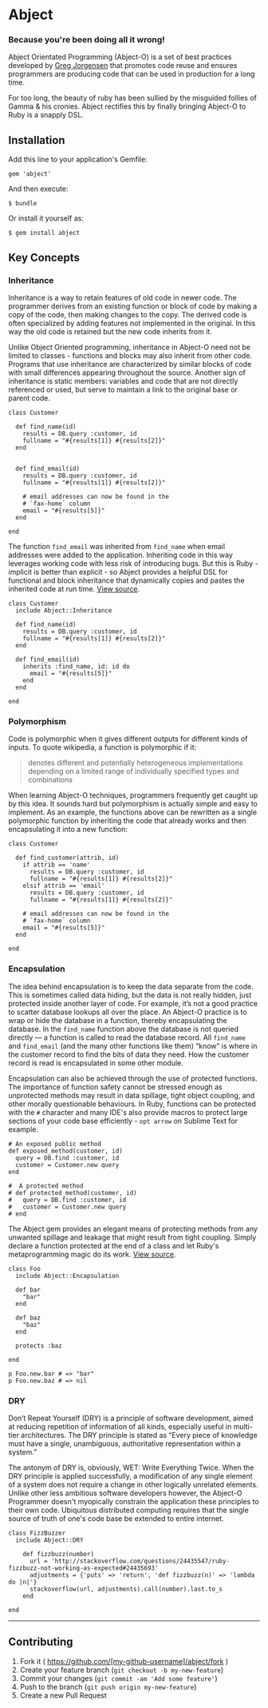# Abject

### Because you're been doing all it wrong!

Abject Orientated Programming (Abject-O) is a set of best practices developed by [Greg Jorgensen](http://typicalprogrammer.com/abject-oriented/) that promotes code reuse and ensures programmers are producing code that can be used in production for a long time.

For too long, the beauty of ruby has been sullied by the misguided follies of Gamma & his cronies.  Abject rectifies this by finally bringing Abject-O to Ruby is a snapply DSL.


## Installation

Add this line to your application's Gemfile:


    gem 'abject'


And then execute:


    $ bundle


Or install it yourself as:


    $ gem install abject


## Key Concepts

### Inheritance

Inheritance is a way to retain features of old code in newer code. The programmer derives from an existing function or block of code by making a copy of the code, then making changes to the copy. The derived code is often specialized by adding features not implemented in the original. In this way the old code is retained but the new code inherits from it.

Unlike Object Oriented programming, inheritance in Abject-O need not be limited to classes - functions and blocks may also inherit from other code.  Programs that use inheritance are characterized by similar blocks of code with small differences appearing throughout the source. Another sign of inheritance is static members: variables and code that are not directly referenced or used, but serve to maintain a link to the original base or parent code. 


    class Customer

      def find_name(id)
        results = DB.query :customer, id
        fullname = "#{results[1]} #{results[2]}"
      end


      def find_email(id)
        results = DB.query :customer, id
        fullname = "#{results[1]} #{results[2]}"
      
        # email addresses can now be found in the 
        # `fax-home` column 
        email = "#{results[5]}"
      end

    end


The function `find_email` was inherited from `find_name` when email addresses were added to the application. Inheriting code in this way leverages working code with less risk of introducing bugs.  But this is Ruby - implicit is better than explicit - so Abject provides a helpful DSL for functional and block inheritance that dynamically copies and pastes the inherited code at run time. [View source](lib/abject/inheritance.rb).


    class Customer
      include Abject::Inheritance

      def find_name(id)
        results = DB.query :customer, id
        fullname = "#{results[1]} #{results[2]}"
      end      

      def find_email(id)
        inherits :find_name, id: id do 
          email = "#{results[5]}"
        end
      end

    end


### Polymorphism

Code is polymorphic when it gives different outputs for different kinds of inputs.  To quote wikipedia, a function is polymorphic if it:

> denotes different and potentially heterogeneous implementations depending on a limited range of individually specified types and combinations

When learning Abject-O techniques, programmers frequently get caught up by this idea. It sounds hard but polymorphism is actually simple and easy to implement.  As an example, the functions above can be rewritten as a single polymorphic function by inheriting the code that already works and then encapsulating it into a new function:


    class Customer

      def find_customer(attrib, id)
        if attrib == 'name'
          results = DB.query :customer, id
          fullname = "#{results[1]} #{results[2]}"
        elsif attrib == 'email'
          results = DB.query :customer, id
          fullname = "#{results[1]} #{results[2]}"
        
        # email addresses can now be found in the 
        # `fax-home` column 
        email = "#{results[5]}"        
      end

    end


### Encapsulation

The idea behind encapsulation is to keep the data separate from the code. This is sometimes called data hiding, but the data is not really hidden, just protected inside another layer of code. For example, it’s not a good practice to scatter database lookups all over the place. An Abject-O practice is to wrap or hide the database in a function, thereby encapsulating the database. In the `find_name` function above the database is not queried directly — a function is called to read the database record. All `find_name` and `find_email` (and the many other functions like them) “know” is where in the customer record to find the bits of data they need. How the customer record is read is encapsulated in some other module.

Encapsulation can also be achieved through the use of protected functions.  The importance of function safety cannot be stressed enough as unprotected methods may result in data spillage, tight object coupling, and other morally questionable behaviours. In Ruby, functions can be protected with the `#` character and many IDE's also provide macros to protect large sections of your code base efficiently - `opt arrow` on Sublime Text for example.  


    # An exposed public method
    def exposed_method(customer, id)
      query = DB.find :customer, id
      customer = Customer.new query
    end

    #  A protected method
    # def protected_method(customer, id)
    #   query = DB.find :customer, id
    #   customer = Customer.new query
    # end


The Abject gem provides an elegant means of protecting methods from any unwanted spillage and leakage that might result from tight coupling.  Simply declare a function protected at the end of a class and let Ruby's metaprogramming magic do its work. [View source](lib/abject/encapsulation.rb).


    class Foo
      include Abject::Encapsulation

      def bar
        "bar"
      end

      def baz
        "baz"
      end

      protects :baz

    end

    p Foo.new.bar # => "bar"
    p Foo.new.baz # => nil


### DRY

Don’t Repeat Yourself (DRY) is a principle of software development, aimed at reducing repetition of information of all kinds, especially useful in multi-tier architectures. The DRY principle is stated as “Every piece of knowledge must have a single, unambiguous, authoritative representation within a system.”

The antonym of DRY is, obviously, WET: Write Everything Twice.  When the DRY principle is applied successfully, a modification of any single element of a system does not require a change in other logically unrelated elements. Unlike other less ambitious software developers however, the Abject-O Programmer doesn't myopically constrain the application these principles to their own code.  Ubiquitous distributed computing requires that the single source of truth of one's code base be extended to entire internet.


    class FizzBuzzer
      include Abject::DRY

        def fizzbuzz(number)
          url = 'http://stackoverflow.com/questions/24435547/ruby-fizzbuzz-not-working-as-expected#24435693'
          adjustments = {'puts' => 'return', 'def fizzbuzz(n)' => 'lambda do |n|'}
          stackoverflow(url, adjustments).call(number).last.to_s
        end

    end


---

## Contributing

1. Fork it ( https://github.com/[my-github-username]/abject/fork )
2. Create your feature branch (`git checkout -b my-new-feature`)
3. Commit your changes (`git commit -am 'Add some feature'`)
4. Push to the branch (`git push origin my-new-feature`)
5. Create a new Pull Request
